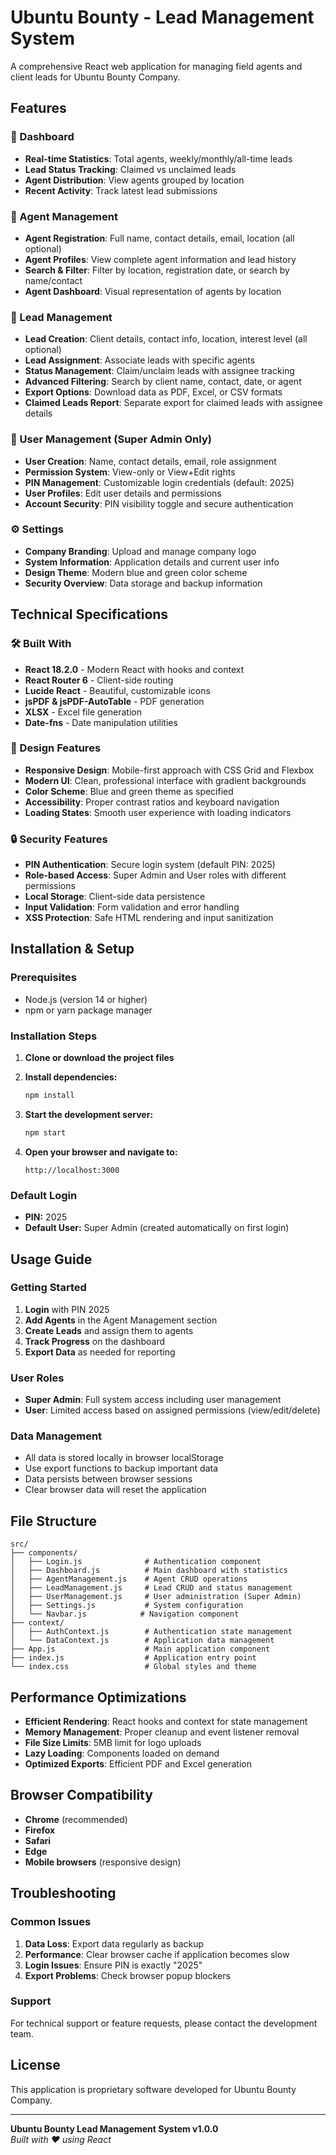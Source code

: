 # Ubuntu Bounty - Lead Management System

A comprehensive React web application for managing field agents and client leads for Ubuntu Bounty Company.

## Features

### 🏢 Dashboard
- **Real-time Statistics**: Total agents, weekly/monthly/all-time leads
- **Lead Status Tracking**: Claimed vs unclaimed leads
- **Agent Distribution**: View agents grouped by location
- **Recent Activity**: Track latest lead submissions

### 👥 Agent Management
- **Agent Registration**: Full name, contact details, email, location (all optional)
- **Agent Profiles**: View complete agent information and lead history
- **Search & Filter**: Filter by location, registration date, or search by name/contact
- **Agent Dashboard**: Visual representation of agents by location

### 🎯 Lead Management
- **Lead Creation**: Client details, contact info, location, interest level (all optional)
- **Lead Assignment**: Associate leads with specific agents
- **Status Management**: Claim/unclaim leads with assignee tracking
- **Advanced Filtering**: Search by client name, contact, date, or agent
- **Export Options**: Download data as PDF, Excel, or CSV formats
- **Claimed Leads Report**: Separate export for claimed leads with assignee details

### 👤 User Management (Super Admin Only)
- **User Creation**: Name, contact details, email, role assignment
- **Permission System**: View-only or View+Edit rights
- **PIN Management**: Customizable login credentials (default: 2025)
- **User Profiles**: Edit user details and permissions
- **Account Security**: PIN visibility toggle and secure authentication

### ⚙️ Settings
- **Company Branding**: Upload and manage company logo
- **System Information**: Application details and current user info
- **Design Theme**: Modern blue and green color scheme
- **Security Overview**: Data storage and backup information

## Technical Specifications

### 🛠️ Built With
- **React 18.2.0** - Modern React with hooks and context
- **React Router 6** - Client-side routing
- **Lucide React** - Beautiful, customizable icons
- **jsPDF & jsPDF-AutoTable** - PDF generation
- **XLSX** - Excel file generation
- **Date-fns** - Date manipulation utilities

### 🎨 Design Features
- **Responsive Design**: Mobile-first approach with CSS Grid and Flexbox
- **Modern UI**: Clean, professional interface with gradient backgrounds
- **Color Scheme**: Blue and green theme as specified
- **Accessibility**: Proper contrast ratios and keyboard navigation
- **Loading States**: Smooth user experience with loading indicators

### 🔒 Security Features
- **PIN Authentication**: Secure login system (default PIN: 2025)
- **Role-based Access**: Super Admin and User roles with different permissions
- **Local Storage**: Client-side data persistence
- **Input Validation**: Form validation and error handling
- **XSS Protection**: Safe HTML rendering and input sanitization

## Installation & Setup

### Prerequisites
- Node.js (version 14 or higher)
- npm or yarn package manager

### Installation Steps

1. **Clone or download the project files**
2. **Install dependencies:**
   ```bash
   npm install
   ```

3. **Start the development server:**
   ```bash
   npm start
   ```

4. **Open your browser and navigate to:**
   ```
   http://localhost:3000
   ```

### Default Login
- **PIN:** 2025
- **Default User:** Super Admin (created automatically on first login)

## Usage Guide

### Getting Started
1. **Login** with PIN 2025
2. **Add Agents** in the Agent Management section
3. **Create Leads** and assign them to agents
4. **Track Progress** on the dashboard
5. **Export Data** as needed for reporting

### User Roles
- **Super Admin**: Full system access including user management
- **User**: Limited access based on assigned permissions (view/edit/delete)

### Data Management
- All data is stored locally in browser localStorage
- Use export functions to backup important data
- Data persists between browser sessions
- Clear browser data will reset the application

## File Structure

```
src/
├── components/
│   ├── Login.js              # Authentication component
│   ├── Dashboard.js          # Main dashboard with statistics
│   ├── AgentManagement.js    # Agent CRUD operations
│   ├── LeadManagement.js     # Lead CRUD and status management
│   ├── UserManagement.js     # User administration (Super Admin)
│   ├── Settings.js           # System configuration
│   └── Navbar.js            # Navigation component
├── context/
│   ├── AuthContext.js        # Authentication state management
│   └── DataContext.js        # Application data management
├── App.js                    # Main application component
├── index.js                  # Application entry point
└── index.css                 # Global styles and theme
```

## Performance Optimizations

- **Efficient Rendering**: React hooks and context for state management
- **Memory Management**: Proper cleanup and event listener removal
- **File Size Limits**: 5MB limit for logo uploads
- **Lazy Loading**: Components loaded on demand
- **Optimized Exports**: Efficient PDF and Excel generation

## Browser Compatibility

- **Chrome** (recommended)
- **Firefox**
- **Safari**
- **Edge**
- **Mobile browsers** (responsive design)

## Troubleshooting

### Common Issues
1. **Data Loss**: Export data regularly as backup
2. **Performance**: Clear browser cache if application becomes slow
3. **Login Issues**: Ensure PIN is exactly "2025"
4. **Export Problems**: Check browser popup blockers

### Support
For technical support or feature requests, please contact the development team.

## License

This application is proprietary software developed for Ubuntu Bounty Company.

---

**Ubuntu Bounty Lead Management System v1.0.0**  
*Built with ❤️ using React*